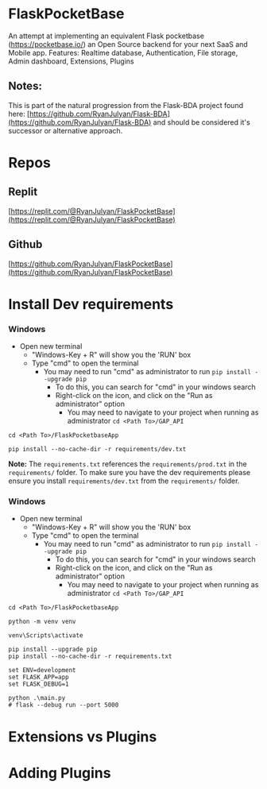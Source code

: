 # FlaskPocketBase
An attempt at implementing an equivalent Flask  pocketbase (https://pocketbase.io/) an Open Source backend for your next SaaS and Mobile app. Features: Realtime database, Authentication, File storage, Admin dashboard, Extensions, Plugins

## Notes:
This is part of the natural progression from the Flask-BDA project found here: [https://github.com/RyanJulyan/Flask-BDA](https://github.com/RyanJulyan/Flask-BDA) and should be considered it's successor or alternative approach.


# Repos
## Replit
[https://replit.com/@RyanJulyan/FlaskPocketBase](https://replit.com/@RyanJulyan/FlaskPocketBase)
## Github
[https://github.com/RyanJulyan/FlaskPocketBase](https://github.com/RyanJulyan/FlaskPocketBase)

# Install Dev requirements

### Windows
* Open new terminal
    * "Windows-Key + R" will show you the 'RUN' box
    * Type "cmd" to open the terminal
        * You may need to run "cmd" as administrator to run `pip install --upgrade pip`
            * To do this, you can search for "cmd" in your windows search
            * Right-click on the icon, and click on the "Run as administrator" option
                * You may need to navigate to your project when running as administrator `cd <Path To>/GAP_API`
```shell
cd <Path To>/FlaskPocketbaseApp

pip install --no-cache-dir -r requirements/dev.txt
```


**Note:** The `requirements.txt` references the `requirements/prod.txt` in the `requirements/` folder. To make sure you have the dev requirements please ensure you install `requirements/dev.txt` from the `requirements/` folder. 


### Windows
* Open new terminal
    * "Windows-Key + R" will show you the 'RUN' box
    * Type "cmd" to open the terminal
        * You may need to run "cmd" as administrator to run `pip install --upgrade pip`
            * To do this, you can search for "cmd" in your windows search
            * Right-click on the icon, and click on the "Run as administrator" option
                * You may need to navigate to your project when running as administrator `cd <Path To>/GAP_API`
```shell
cd <Path To>/FlaskPocketbaseApp

python -m venv venv

venv\Scripts\activate

pip install --upgrade pip
pip install --no-cache-dir -r requirements.txt

set ENV=development
set FLASK_APP=app
set FLASK_DEBUG=1

python .\main.py
# flask --debug run --port 5000

```

# Extensions vs Plugins

# Adding Plugins
